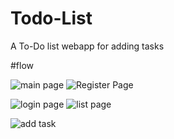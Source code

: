 # Todo-List
A To-Do list webapp for adding tasks 


#flow

![main page](https://github.com/arunnsikarwar/To-Do-List-/assets/132481894/869900f2-a21a-4109-aa1b-3b2d5ebb5051)
![Register Page](https://github.com/arunnsikarwar/To-Do-List-/assets/132481894/a462b29b-97d8-4e42-8718-52f4a921b357)

![login page](https://github.com/arunnsikarwar/To-Do-List-/assets/132481894/aee74404-566e-47de-8b62-e935b4493b2c)
![list page](https://github.com/arunnsikarwar/To-Do-List-/assets/132481894/b074d3f4-3491-4217-b130-e4155c09ebaa)

![add task](https://github.com/arunnsikarwar/To-Do-List-/assets/132481894/7dfaf4a6-5025-495d-b80b-6e5db84ea544)





